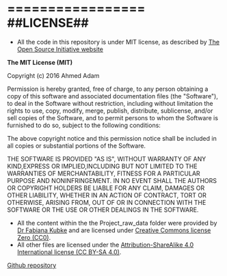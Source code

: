 =================
##LICENSE##
=================
* All the code in this repository is under MIT license, as described by [The Open Source Initiative website](https://opensource.org/licenses/MIT) 

**The MIT License (MIT)**

Copyright (c) 2016 Ahmed Adam

Permission is hereby granted, free of charge, to any person obtaining a copy of this software and associated documentation 
files (the "Software"), to deal in the Software without restriction, including without limitation the rights to use,
copy, modify, merge, publish, distribute, sublicense, and/or sell copies of the Software, and to permit persons to whom
the Software is furnished to do so, subject to the following conditions:

The above copyright notice and this permission notice shall be included in all copies or substantial portions of the Software.

THE SOFTWARE IS PROVIDED "AS IS", WITHOUT WARRANTY OF ANY KIND,EXPRESS OR IMPLIED,INCLUDING BUT NOT LIMITED TO THE WARRANTIES 
OF MERCHANTABILITY, FITNESS FOR A PARTICULAR PURPOSE AND NONINFRINGEMENT. IN NO EVENT SHALL THE AUTHORS OR COPYRIGHT HOLDERS
BE LIABLE FOR ANY CLAIM, DAMAGES OR OTHER LIABILITY, WHETHER IN AN ACTION OF CONTRACT, TORT OR OTHERWISE, ARISING FROM,
OUT OF OR IN CONNECTION WITH THE SOFTWARE OR THE USE OR OTHER DEALINGS IN THE SOFTWARE.

* All the content within the the Project_raw_data folder were provided by [Dr Fabiana Kubke](https://unidirectory.auckland.ac.nz/profile/f-kubke)
and are licensed under [Creative Commons license Zero (CC0)](https://creativecommons.org/publicdomain/zero/1.0/). 
* All other files are licensed under the [Attribution-ShareAlike 4.0 International license (CC BY-SA 4.0)](https://creativecommons.org/licenses/by-sa/4.0/). 

[Github repository](https://github.com/UOA-MEDSCI-736/Adamthe1st-green-cortex)
